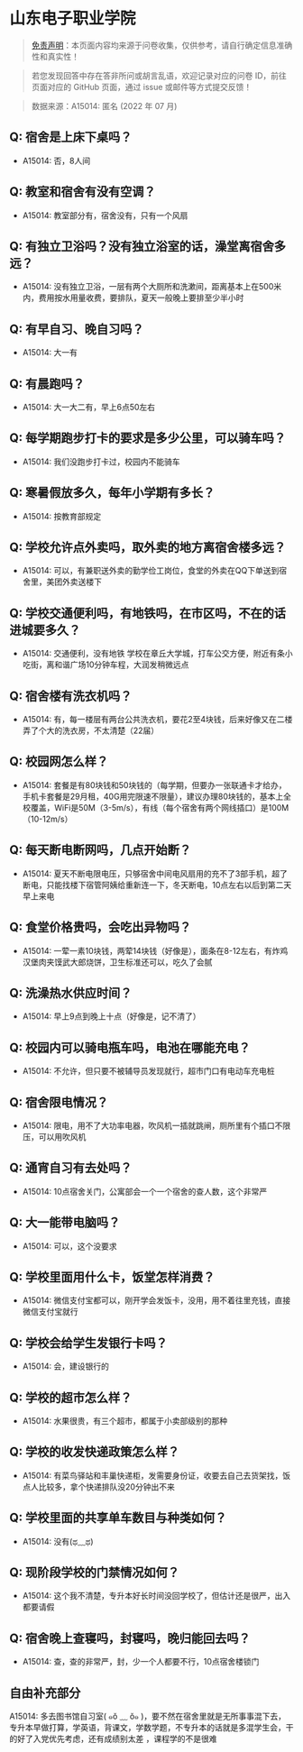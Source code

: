 # 山东电子职业学院

> [免责声明](https://colleges.chat/#_3)：本页面内容均来源于问卷收集，仅供参考，请自行确定信息准确性和真实性！

> 若您发现回答中存在答非所问或胡言乱语，欢迎记录对应的问卷 ID，前往页面对应的 GitHub 页面，通过 issue 或邮件等方式提交反馈！

> 数据来源：A15014: 匿名 (2022 年 07 月)

## Q: 宿舍是上床下桌吗？

- A15014: 否，8人间

## Q: 教室和宿舍有没有空调？

- A15014: 教室部分有，宿舍没有，只有一个风扇

## Q: 有独立卫浴吗？没有独立浴室的话，澡堂离宿舍多远？

- A15014: 没有独立卫浴，一层有两个大厕所和洗漱间，距离基本上在500米内，费用按水用量收费，要排队，夏天一般晚上要排至少半小时

## Q: 有早自习、晚自习吗？

- A15014: 大一有

## Q: 有晨跑吗？

- A15014: 大一大二有，早上6点50左右

## Q: 每学期跑步打卡的要求是多少公里，可以骑车吗？

- A15014: 我们没跑步打卡过，校园内不能骑车

## Q: 寒暑假放多久，每年小学期有多长？

- A15014: 按教育部规定

## Q: 学校允许点外卖吗，取外卖的地方离宿舍楼多远？

- A15014: 可以，有兼职送外卖的勤学俭工岗位，食堂的外卖在QQ下单送到宿舍里，美团外卖送楼下

## Q: 学校交通便利吗，有地铁吗，在市区吗，不在的话进城要多久？

- A15014: 交通便利，没有地铁 学校在章丘大学城，打车公交方便，附近有条小吃街，离和谐广场10分钟车程，大润发稍微远点

## Q: 宿舍楼有洗衣机吗？

- A15014: 有，每一楼层有两台公共洗衣机，要花2至4块钱，后来好像又在二楼弄了个大的洗衣房，不太清楚（22届）

## Q: 校园网怎么样？

- A15014: 套餐是有80块钱和50块钱的（每学期，但要办一张联通卡才给办，手机卡套餐是29月租，40G用完限速不限量），建议办理80块钱的，基本上全校覆盖，WiFi是50M（3-5m/s），有线（每个宿舍有两个网线插口）是100M（10-12m/s）

## Q: 每天断电断网吗，几点开始断？

- A15014: 夏天不断电限电压，只够宿舍中间电风扇用的充不了3部手机，超了断电，只能找楼下宿管阿姨给重新连一下，冬天断电，10点左右以后到第二天早上来电

## Q: 食堂价格贵吗，会吃出异物吗？

- A15014: 一荤一素10块钱，两荤14块钱（好像是），面条在8-12左右，有炸鸡汉堡肉夹馍武大郎烧饼，卫生标准还可以，吃久了会腻

## Q: 洗澡热水供应时间？

- A15014: 早上9点到晚上十点（好像是，记不清了）

## Q: 校园内可以骑电瓶车吗，电池在哪能充电？

- A15014: 不允许，但只要不被辅导员发现就行，超市门口有电动车充电桩

## Q: 宿舍限电情况？

- A15014: 限电，用不了大功率电器，吹风机一插就跳闸，厕所里有个插口不限压，可以用吹风机

## Q: 通宵自习有去处吗？

- A15014: 10点宿舍关门，公寓部会一个一个宿舍的查人数，这个非常严

## Q: 大一能带电脑吗？

- A15014: 可以，这个没要求

## Q: 学校里面用什么卡，饭堂怎样消费？

- A15014: 微信支付宝都可以，刚开学会发饭卡，没用，用不着往里充钱，直接微信支付宝就行

## Q: 学校会给学生发银行卡吗？

- A15014: 会，建设银行的

## Q: 学校的超市怎么样？

- A15014: 水果很贵，有三个超市，都属于小卖部级别的那种

## Q: 学校的收发快递政策怎么样？

- A15014: 有菜鸟驿站和丰巢快递柜，发需要身份证，收要去自己去货架找，饭点人比较多，拿个快递排队没20分钟出不来

## Q: 学校里面的共享单车数目与种类如何？

- A15014: 没有(ಥ﹏ಥ)

## Q: 现阶段学校的门禁情况如何？

- A15014: 这个我不清楚，专升本好长时间没回学校了，但估计还是很严，出入都要请假

## Q: 宿舍晚上查寝吗，封寝吗，晚归能回去吗？

- A15014: 查，查的非常严，封，少一个人都要不行，10点宿舍楼锁门

## 自由补充部分

A15014: 多去图书馆自习室( ๑ŏ ﹏ ŏ๑ )，要不然在宿舍里就是无所事事混下去，专升本早做打算，学英语，背课文，学数学题，不专升本的话就是多混学生会，干的好了入党优先考虑，还有成绩别太差 ，课程学的不是很难